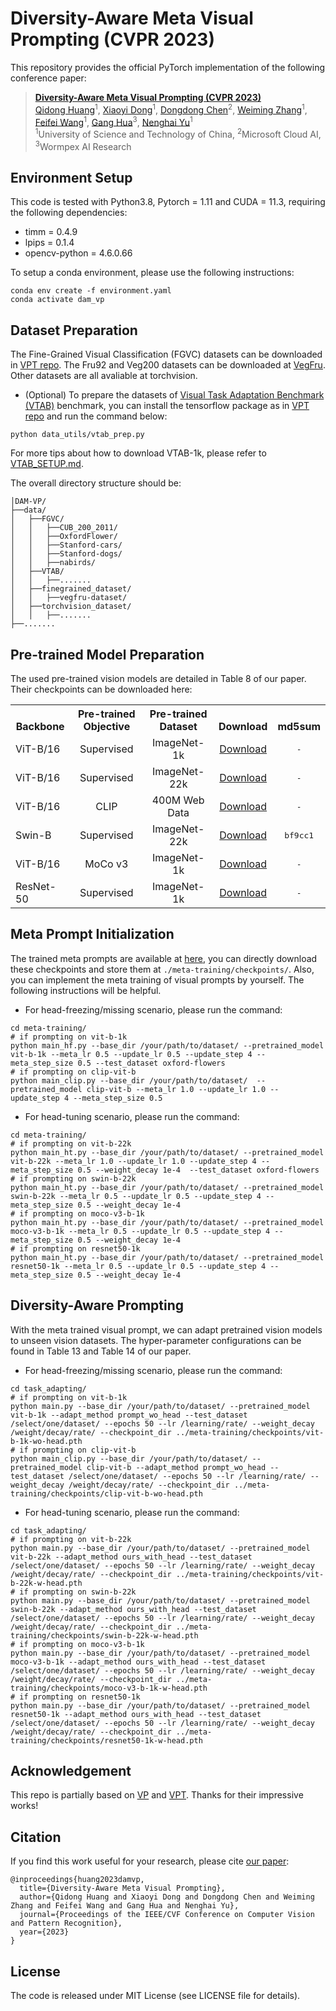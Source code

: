 # Diversity-Aware Meta Visual Prompting (CVPR 2023)
This repository provides the official PyTorch implementation of the following conference paper: 
> [**Diversity-Aware Meta Visual Prompting (CVPR 2023)**](https://arxiv.org/abs/2303.08138) <br>
> [Qidong Huang](https://shikiw.github.io/)<sup>1</sup>, 
> [Xiaoyi Dong](https://scholar.google.com/citations?user=FscToE0AAAAJ&hl=en)<sup>1</sup>, 
> [Dongdong Chen](https://www.dongdongchen.bid/)<sup>2</sup>, 
> [Weiming Zhang](http://staff.ustc.edu.cn/~zhangwm/index.html)<sup>1</sup>, 
> [Feifei Wang](http://home.ustc.edu.cn/~wangfeifei/)<sup>1</sup>, 
> [Gang Hua](https://www.ganghua.org/)<sup>3</sup>, 
> [Nenghai Yu](https://scholar.google.com/citations?user=7620QAMAAAAJ&hl=en)<sup>1</sup> <br>
> <sup>1</sup>University of Science and Technology of China, <sup>2</sup>Microsoft Cloud AI, <sup>3</sup>Wormpex AI Research <br>
>

## Environment Setup
This code is tested with Python3.8, Pytorch = 1.11 and CUDA = 11.3, requiring the following dependencies:

* timm = 0.4.9
* lpips = 0.1.4
* opencv-python = 4.6.0.66

To setup a conda environment, please use the following instructions:
```
conda env create -f environment.yaml
conda activate dam_vp
```

## Dataset Preparation
The Fine-Grained Visual Classification (FGVC) datasets can be downloaded in [VPT repo](https://github.com/KMnP/vpt). The Fru92 and Veg200 datasets can be downloaded at [VegFru](https://github.com/ustc-vim/vegfru). Other datasets are all avaliable at torchvision. 
* (Optional) To prepare the datasets of [Visual Task Adaptation Benchmark (VTAB)](https://google-research.github.io/task_adaptation/) benchmark, you can install the tensorflow package as in [VPT repo](https://github.com/KMnP/vpt) and run the command below:
```
python data_utils/vtab_prep.py
```
For more tips about how to download VTAB-1k, please refer to [VTAB_SETUP.md](https://github.com/KMnP/vpt/blob/main/VTAB_SETUP.md).

The overall directory structure should be:
```
│DAM-VP/
├──data/
│   ├──FGVC/
│   │   ├──CUB_200_2011/
│   │   ├──OxfordFlower/
│   │   ├──Stanford-cars/
│   │   ├──Stanford-dogs/
│   │   ├──nabirds/
│   ├──VTAB/
│   │   ├──.......
│   ├──finegrained_dataset/
│   │   ├──vegfru-dataset/
│   ├──torchvision_dataset/
│   │   ├──.......
├──.......
```

## Pre-trained Model Preparation
The used pre-trained vision models are detailed in Table 8 of our paper. Their checkpoints can be downloaded here:

<table><tbody>
<!-- START TABLE -->
<!-- TABLE HEADER -->
<th valign="bottom">Backbone</th>
<th valign="bottom">Pre-trained Objective</th>
<th valign="bottom">Pre-trained Dataset</th>
<th valign="bottom">Download</th>
<th valign="bottom">md5sum</th>
<!-- TABLE BODY -->
<tr><td align="left">ViT-B/16</td>
<td align="center">Supervised</td>
<td align="center">ImageNet-1k</td>
<td align="center"><a href="https://drive.google.com/file/d/1_cunej-ZSB58ngtOW62mh0GxOFoQvnjY/view?usp=sharing">Download</a></td>
<td align="center"><tt>-</tt></td>
</tr>
<tr><td align="left">ViT-B/16</td>
<td align="center">Supervised</td>
<td align="center">ImageNet-22k</td>
<td align="center"><a href="https://drive.google.com/file/d/1zvIqdml4KVArPuWspoHKU7a6e0uAunF8/view?usp=sharing">Download</a></td>
<td align="center"><tt>-</tt></td>
</tr>
<tr><td align="left">ViT-B/16</td>
<td align="center">CLIP</td>
<td align="center">400M Web Data</td>
<td align="center"><a href="https://openai.com/research/clip">Download</a></td>
<td align="center"><tt>-</tt></td>
</tr>
<tr><td align="left">Swin-B</td>
<td align="center">Supervised</td>
<td align="center">ImageNet-22k</td>
<td align="center"><a href="https://github.com/SwinTransformer/storage/releases/download/v1.0.0/swin_base_patch4_window7_224_22k.pth">Download</a></td>
<td align="center"><tt>bf9cc1</tt></td>
</tr>
<tr><td align="left">ViT-B/16</td>
<td align="center">MoCo v3</td>
<td align="center">ImageNet-1k</td>
<td align="center"><a href="https://drive.google.com/file/d/1w_7CVKKlRq_VT-M6-aYFu1UlrjMxgXGA/view?usp=sharing">Download</a></td>
<td align="center"><tt>-</tt></td>
</tr>
<tr><td align="left">ResNet-50</td>
<td align="center">Supervised</td>
<td align="center">ImageNet-1k</td>
<td align="center"><a href="https://pytorch.org/vision/stable/models.html">Download</a></td>
<td align="center"><tt>-</tt></td>
</tr>
</tbody></table>


## Meta Prompt Initialization
The trained meta prompts are available at [here](https://drive.google.com/drive/folders/1X0ZgnQlZw57iqSxORS_n4A8JbxQVfd3q?usp=sharing), you can directly download these checkpoints and store them at ```./meta-training/checkpoints/```.
Also, you can implement the meta training of visual prompts by yourself. The following instructions will be helpful.
* For head-freezing/missing scenario, please run the command:
```
cd meta-training/
# if prompting on vit-b-1k
python main_hf.py --base_dir /your/path/to/dataset/ --pretrained_model vit-b-1k --meta_lr 0.5 --update_lr 0.5 --update_step 4 --meta_step_size 0.5 --test_dataset oxford-flowers
# if prompting on clip-vit-b
python main_clip.py --base_dir /your/path/to/dataset/  --pretrained_model clip-vit-b --meta_lr 1.0 --update_lr 1.0 --update_step 4 --meta_step_size 0.5
```
* For head-tuning scenario, please run the command:
```
cd meta-training/
# if prompting on vit-b-22k
python main_ht.py --base_dir /your/path/to/dataset/ --pretrained_model vit-b-22k --meta_lr 1.0 --update_lr 1.0 --update_step 4 --meta_step_size 0.5 --weight_decay 1e-4  --test_dataset oxford-flowers
# if prompting on swin-b-22k
python main_ht.py --base_dir /your/path/to/dataset/ --pretrained_model swin-b-22k --meta_lr 0.5 --update_lr 0.5 --update_step 4 --meta_step_size 0.5 --weight_decay 1e-4
# if prompting on moco-v3-b-1k
python main_ht.py --base_dir /your/path/to/dataset/ --pretrained_model moco-v3-b-1k --meta_lr 0.5 --update_lr 0.5 --update_step 4 --meta_step_size 0.5 --weight_decay 1e-4
# if prompting on resnet50-1k
python main_ht.py --base_dir /your/path/to/dataset/ --pretrained_model resnet50-1k --meta_lr 0.5 --update_lr 0.5 --update_step 4 --meta_step_size 0.5 --weight_decay 1e-4
```

## Diversity-Aware Prompting
With the meta trained visual prompt, we can adapt pretrained vision models to unseen vision datasets. The hyper-parameter configurations can be found in Table 13 and Table 14 of our paper. 
* For head-freezing/missing scenario, please run the command:
```
cd task_adapting/
# if prompting on vit-b-1k
python main.py --base_dir /your/path/to/dataset/ --pretrained_model vit-b-1k --adapt_method prompt_wo_head --test_dataset /select/one/dataset/ --epochs 50 --lr /learning/rate/ --weight_decay /weight/decay/rate/ --checkpoint_dir ../meta-training/checkpoints/vit-b-1k-wo-head.pth
# if prompting on clip-vit-b
python main_clip.py --base_dir /your/path/to/dataset/ --pretrained_model clip-vit-b --adapt_method prompt_wo_head --test_dataset /select/one/dataset/ --epochs 50 --lr /learning/rate/ --weight_decay /weight/decay/rate/ --checkpoint_dir ../meta-training/checkpoints/clip-vit-b-wo-head.pth
```
* For head-tuning scenario, please run the command:
```
cd task_adapting/
# if prompting on vit-b-22k
python main.py --base_dir /your/path/to/dataset/ --pretrained_model vit-b-22k --adapt_method ours_with_head --test_dataset /select/one/dataset/ --epochs 50 --lr /learning/rate/ --weight_decay /weight/decay/rate/ --checkpoint_dir ../meta-training/checkpoints/vit-b-22k-w-head.pth
# if prompting on swin-b-22k
python main.py --base_dir /your/path/to/dataset/ --pretrained_model swin-b-22k --adapt_method ours_with_head --test_dataset /select/one/dataset/ --epochs 50 --lr /learning/rate/ --weight_decay /weight/decay/rate/ --checkpoint_dir ../meta-training/checkpoints/swin-b-22k-w-head.pth
# if prompting on moco-v3-b-1k
python main.py --base_dir /your/path/to/dataset/ --pretrained_model moco-v3-b-1k --adapt_method ours_with_head --test_dataset /select/one/dataset/ --epochs 50 --lr /learning/rate/ --weight_decay /weight/decay/rate/ --checkpoint_dir ../meta-training/checkpoints/moco-v3-b-1k-w-head.pth
# if prompting on resnet50-1k
python main.py --base_dir /your/path/to/dataset/ --pretrained_model resnet50-1k --adapt_method ours_with_head --test_dataset /select/one/dataset/ --epochs 50 --lr /learning/rate/ --weight_decay /weight/decay/rate/ --checkpoint_dir ../meta-training/checkpoints/resnet50-1k-w-head.pth
```

## Acknowledgement
This repo is partially based on [VP](https://github.com/hjbahng/visual_prompting) and [VPT](https://github.com/KMnP/vpt). Thanks for their impressive works!

## Citation
If you find this work useful for your research, please cite [our paper](https://arxiv.org/abs/2303.08138):
```
@inproceedings{huang2023damvp,
  title={Diversity-Aware Meta Visual Prompting},
  author={Qidong Huang and Xiaoyi Dong and Dongdong Chen and Weiming Zhang and Feifei Wang and Gang Hua and Nenghai Yu},
  journal={Proceedings of the IEEE/CVF Conference on Computer Vision and Pattern Recognition},
  year={2023}
}
```

## License
The code is released under MIT License (see LICENSE file for details).

